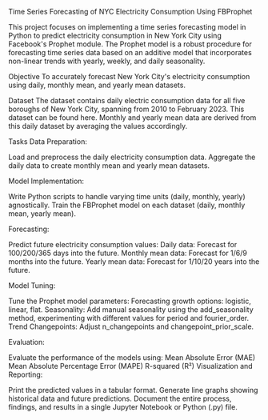 Time Series Forecasting of NYC Electricity Consumption Using FBProphet

This project focuses on implementing a time series forecasting model in Python to predict electricity consumption in New York City using Facebook's Prophet module. The Prophet model is a robust procedure for forecasting time series data based on an additive model that incorporates non-linear trends with yearly, weekly, and daily seasonality.

Objective
To accurately forecast New York City's electricity consumption using daily, monthly mean, and yearly mean datasets.

Dataset
The dataset contains daily electric consumption data for all five boroughs of New York City, spanning from 2010 to February 2023. This dataset can be found here. Monthly and yearly mean data are derived from this daily dataset by averaging the values accordingly.

Tasks
Data Preparation:

Load and preprocess the daily electricity consumption data.
Aggregate the daily data to create monthly mean and yearly mean datasets.

Model Implementation:

Write Python scripts to handle varying time units (daily, monthly, yearly) agnostically.
Train the FBProphet model on each dataset (daily, monthly mean, yearly mean).

Forecasting:

Predict future electricity consumption values:
Daily data: Forecast for 100/200/365 days into the future.
Monthly mean data: Forecast for 1/6/9 months into the future.
Yearly mean data: Forecast for 1/10/20 years into the future.

Model Tuning:

Tune the Prophet model parameters:
Forecasting growth options: logistic, linear, flat.
Seasonality: Add manual seasonality using the add_seasonality method, experimenting with different values for period and fourier_order.
Trend Changepoints: Adjust n_changepoints and changepoint_prior_scale.

Evaluation:

Evaluate the performance of the models using:
Mean Absolute Error (MAE)
Mean Absolute Percentage Error (MAPE)
R-squared (R²)
Visualization and Reporting:

Print the predicted values in a tabular format.
Generate line graphs showing historical data and future predictions.
Document the entire process, findings, and results in a single Jupyter Notebook or Python (.py) file.
